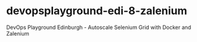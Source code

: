 # devopsplayground-edi-8-zalenium
DevOps Playground Edinburgh - Autoscale Selenium Grid with Docker and Zalenium
